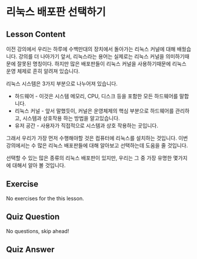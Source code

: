 # 리눅스 배포판 선택하기 

## Lesson Content

이전 강의에서 우리는 하루에 수백만대의 장치에서 돌아가는 리눅스 커널에 대해 배웠습니다. 강의를 더 나아가기 앞서, 리눅스라는 용어는 실제로는 리눅스 커널을 의미하기때문에 잘못된 명칭이다. 하지만 많은 배포판들이 리눅스 커널을 사용하기때문에 리눅스 운영 체제로 흔히 알려져 있습니다. 

리눅스 시스템은 3가지 부분으로 나누어져 있습니다. 

<ul>
<li>하드웨어 - 이것은 시스템 메모리, CPU, 디스크 등을 포함한 모든 하드웨어를 말합니다.</li>
<li>리눅스 커널 - 앞서 말했듯이, 커널은 운영체제의 핵심 부분으로 하드웨어를 관리하고, 시스템과 상호작용 하는 방법을 알고있습니다. </li>
<li>유저 공간 - 사용자가 직접적으로 시스템과 상호 작용하는 곳입니다. </li>
</ul>

그래서 우리가 가장 먼저 수행해야할 것은 컴퓨터에 리눅스를 설치하는 것입니다. 이번 강의에서는 수 많은 리눅스 배포판들에 대해 알아보고 선택하는데 도움을 줄 것입니다. 

선택할 수 있는 많은 종류의 리눅스 배포판이 있지만, 우리는 그 중 가장 유명한 몇가지에 대해서 알아 볼 것입니다. 


## Exercise

No exercises for the this lesson.

## Quiz Question

No questions, skip ahead!

## Quiz Answer


